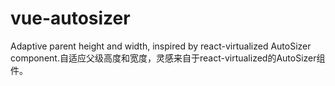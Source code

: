 # vue-autosizer
Adaptive parent height and width, inspired by react-virtualized AutoSizer component.自适应父级高度和宽度，灵感来自于react-virtualized的AutoSizer组件。
